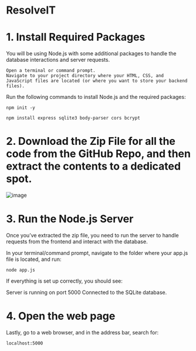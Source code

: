 # ResolveIT

# 1. Install Required Packages

You will be using Node.js with some additional packages to handle the database interactions and server requests.

    Open a terminal or command prompt.
    Navigate to your project directory where your HTML, CSS, and JavaScript files are located (or where you want to store your backend files).

Run the following commands to install Node.js and the required packages:

`npm init -y`

`npm install express sqlite3 body-parser cors bcrypt`

# 2. Download the Zip File for all the code from the GitHub Repo, and then extract the contents to a dedicated spot.
![image](https://github.com/user-attachments/assets/a96aa9ea-5f0c-4807-a559-f668a22ad025)


# 3. Run the Node.js Server

Once you’ve extracted the zip file, you need to run the server to handle requests from the frontend and interact with the database.

In your terminal/command prompt, navigate to the folder where your app.js file is located, and run:

`node app.js`

If everything is set up correctly, you should see:

Server is running on port 5000
Connected to the SQLite database.

# 4. Open the web page

Lastly, go to a web browser, and in the address bar, search for:

`localhost:5000`
